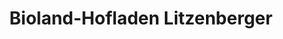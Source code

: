 ---
title: "Bioland-Hofladen Litzenberger"
url: /karlsruhe/bioland-hofladen-litzenberger/
shop: Hofladen
---